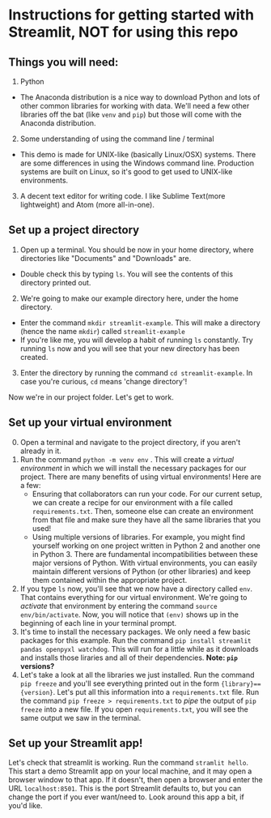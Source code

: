 # Instructions for getting started with Streamlit, NOT for using this repo

## Things you will need:
1. Python
* The Anaconda distribution is a nice way to download Python and lots of other common libraries for working with data. We'll need a few other libraries off the bat (like `venv` and `pip`) but those will come with the Anaconda distribution.
2. Some understanding of using the command line / terminal
* This demo is made for UNIX-like (basically Linux/OSX) systems. There are some differences in using the Windows command line. Production systems are built on Linux, so it's good to get used to UNIX-like environments.
3. A decent text editor for writing code. I like Sublime Text(more lightweight) and Atom (more all-in-one).

## Set up a project directory
1. Open up a terminal. You should be now in your home directory, where directories like "Documents" and "Downloads" are. 
* Double check this by typing `ls`. You will see the contents of this directory printed out. 
2. We're going to make our example directory here, under the home directory. 
* Enter the command `mkdir streamlit-example`. This will make a directory (hence the name `mkdir`) called `streamlit-example`
* If you're like me, you will develop a habit of running `ls` constantly. Try running `ls` now and you will see that your new directory has been created. 
3. Enter the directory by running the command `cd streamlit-example`. In case you're curious, `cd` means 'change directory'!

Now we're in our project folder. Let's get to work. 

## Set up your virtual environment

0. Open a terminal and navigate to the project directory, if you aren't already in it. 
1. Run the command `python -m venv env` . This will create a *virtual environment* in which we will install the necessary packages for our project. There are many benefits of using virtual environments! Here are a few:
	* Ensuring that collaborators can run your code. For our current setup, we can create a recipe for our environment with a file called `requirements.txt`. Then, someone else can create an environment from that file and make sure they have all the same libraries that you used!
	* Using multiple versions of libraries. For example, you might find yourself working on one project written in Python 2 and another one in Python 3. There are fundamental incompatibilities between these major versions of Python. With virtual environments, you can easily maintain different versions of Python (or other libraries) and keep them contained within the appropriate project.
2. If you type `ls` now, you'll see that we now have a directory called `env`. That contains everything for our virtual environment. We're going to *activate* that environment by entering the command `source env/bin/activate`. Now, you will notice that `(env)` shows up in the beginning of each line in your terminal prompt. 
3. It's time to install the necessary packages. We only need a few basic packages for this example. Run the command `pip install streamlit pandas openpyxl watchdog`. This will run for a little while as it downloads and installs those liraries and all of their dependencies. **Note: `pip` versions?**
4. Let's take a look at all the libraries we just installed. Run the command `pip freeze` and you'll see everything printed out in the form `{library}=={version}`. Let's put all this information into a `requirements.txt` file. Run the command `pip freeze > requirements.txt` to *pipe* the output of `pip freeze` into a new file. If you open `requirements.txt`, you will see the same output we saw in the terminal. 

## Set up your Streamlit app!
Let's check that streamlit is working. Run the command `stramlit hello`. This start a demo Streamlit app on your local machine, and it may open a browser window to that app. If it doesn't, then open a browser and enter the URL `localhost:8501`. This is the port Streamlit defaults to, but you can change the port if you ever want/need to. Look around this app a bit, if you'd like. 
